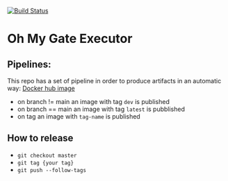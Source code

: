 [![Build Status](https://travis-ci.org/massicer/Oh-My-Gate-IOT-executor.svg?branch=main)](https://travis-ci.org/massicer/Oh-My-Gate-IOT-executor)


# Oh My Gate Executor 

## Pipelines:
This repo has a set of pipeline in order to produce artifacts in an automatic way: [Docker hub image](https://hub.docker.com/repository/docker/massicer/oh-my-gate-iot-executor])

- on branch != main an image with tag `dev` is published
- on branch == main an image with tag `latest` is pubblished
- on tag an image with `tag-name` is published


## How to release
- `git checkout master`
- `git tag {your tag}`
- `git push --follow-tags`